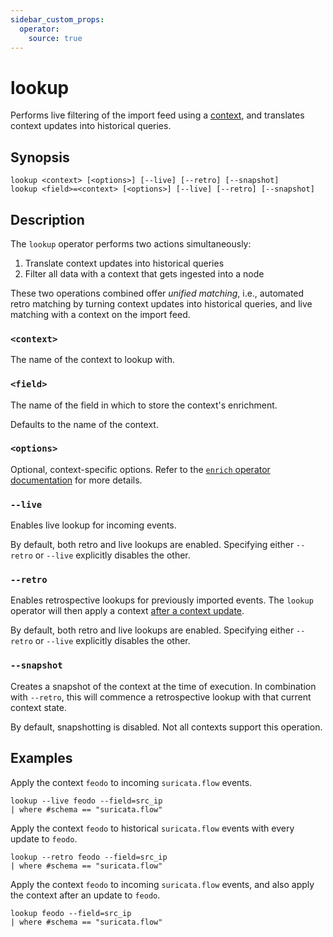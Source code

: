 ```yaml
---
sidebar_custom_props:
  operator:
    source: true
---
```


# lookup

Performs live filtering of the import feed using a [context](../contexts.md),
and translates context updates into historical queries.

## Synopsis

```
lookup <context> [<options>] [--live] [--retro] [--snapshot]
lookup <field>=<context> [<options>] [--live] [--retro] [--snapshot]
```

## Description

The `lookup` operator performs two actions simultaneously:

1. Translate context updates into historical queries
2. Filter all data with a context that gets ingested into a node

These two operations combined offer *unified matching*, i.e., automated retro
matching by turning context updates into historical queries, and live matching
with a context on the import feed.

### `<context>`

The name of the context to lookup with.

### `<field>`

The name of the field in which to store the context's enrichment.

Defaults to the name of the context.

### `<options>`

Optional, context-specific options. Refer to the [`enrich` operator
documentation](enrich.md) for more details.

### `--live`

Enables live lookup for incoming events.

By default, both retro and live lookups are enabled. Specifying either `--retro`
or `--live` explicitly disables the other.

### `--retro`

Enables retrospective lookups for previously imported events. The `lookup`
operator will then apply a context [after a context update](context.md).

By default, both retro and live lookups are enabled.
Specifying either `--retro` or `--live` explicitly disables
the other.

### `--snapshot`

Creates a snapshot of the context at the time of execution. In combination with
`--retro`, this will commence a retrospective lookup with that current context
state.

By default, snapshotting is disabled. Not all contexts support this operation.

## Examples

Apply the context `feodo` to incoming `suricata.flow` events.

```
lookup --live feodo --field=src_ip
| where #schema == "suricata.flow"
```

Apply the context `feodo` to historical `suricata.flow` events with every update
to `feodo`.

```
lookup --retro feodo --field=src_ip
| where #schema == "suricata.flow"
```

Apply the context `feodo` to incoming `suricata.flow` events, and also apply the
context after an update to `feodo`.

```
lookup feodo --field=src_ip
| where #schema == "suricata.flow"
```
